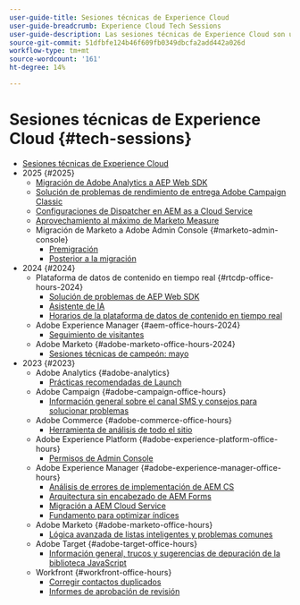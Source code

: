 ```yaml
---
user-guide-title: Sesiones técnicas de Experience Cloud
user-guide-breadcrumb: Experience Cloud Tech Sessions
user-guide-description: Las sesiones técnicas de Experience Cloud son un enfoque proactivo de la desviación de casos que ofrece a los clientes seminarios web específicos para cada solución.
source-git-commit: 51dfbfe124b46f609fb0349dbcfa2add442a026d
workflow-type: tm+mt
source-wordcount: '161'
ht-degree: 14%

---
```



# Sesiones técnicas de Experience Cloud {#tech-sessions}

+ [Sesiones técnicas de Experience Cloud](overview.md)
+ 2025 {#2025}
   + [Migración de Adobe Analytics a AEP Web SDK](2025/migrate-analytics-to-aep-web-sdk.md)
   + [Solución de problemas de rendimiento de entrega Adobe Campaign Classic](2025/acc-delivery-performance.md)
   + [Configuraciones de Dispatcher en AEM as a Cloud Service](2025/dispatcher-configurations.md)
   + [Aprovechamiento al máximo de Marketo Measure](2025/getting-most-marketo-measure.md)
   + Migración de Marketo a Adobe Admin Console {#marketo-admin-console}
      + [Premigración](2025/marketo-pre-migration.md)
      + [Posterior a la migración](2025/marketo-post-migration.md)
+ 2024 {#2024}
   + Plataforma de datos de contenido en tiempo real {#rtcdp-office-hours-2024}
      + [Solución de problemas de AEP Web SDK](2024/aep-web-sdk-troubleshooting.md)
      + [Asistente de IA](2024/ai-assistant.md)
      + [Horarios de la plataforma de datos de contenido en tiempo real](2024/rtcdp-timings.md)
   + Adobe Experience Manager {#aem-office-hours-2024}
      + [Seguimiento de visitantes](2024/tracking-visitors.md)
   + Adobe Marketo {#adobe-marketo-office-hours-2024}
      + [Sesiones técnicas de campeón: mayo](2024/champion-office-hours.md)
+ 2023 {#2023}
   + Adobe Analytics {#adobe-analytics}
      + [Prácticas recomendadas de Launch](2023/launch-best-practices.md)
   + Adobe Campaign {#adobe-campaign-office-hours}
      + [Información general sobre el canal SMS y consejos para solucionar problemas](2023/ac-sms-channel-overview.md)
   + Adobe Commerce {#adobe-commerce-office-hours}
      + [Herramienta de análisis de todo el sitio](2023/site-wide-analysis-tool.md)
   + Adobe Experience Platform {#adobe-experience-platform-office-hours}
      + [Permisos de Admin Console](2023/aep-admin-console-permissions.md)
   + Adobe Experience Manager {#adobe-experience-manager-office-hours}
      + [Análisis de errores de implementación de AEM CS](2023/aem-deployment-failures-analysis.md)
      + [Arquitectura sin encabezado de AEM Forms](2023/aem-forms-headless-architecture.md)
      + [Migración a AEM Cloud Service](2023/migration-aemcs.md)
      + [Fundamento para optimizar índices](2023/optimize-indexes-aemcs.md)
   + Adobe Marketo {#adobe-marketo-office-hours}
      + [Lógica avanzada de listas inteligentes y problemas comunes](2023/marketo-common-pitfalls.md)
   + Adobe Target {#adobe-target-office-hours}
      + [Información general, trucos y sugerencias de depuración de la biblioteca JavaScript](2023/target-debugging-tips-and-tricks.md)
   + Workfront {#workfront-office-hours}
      + [Corregir contactos duplicados](2023/workfront-fix-duplicate-contacts.md)
      + [Informes de aprobación de revisión](2023/workfront-proof-approval-reports.md)